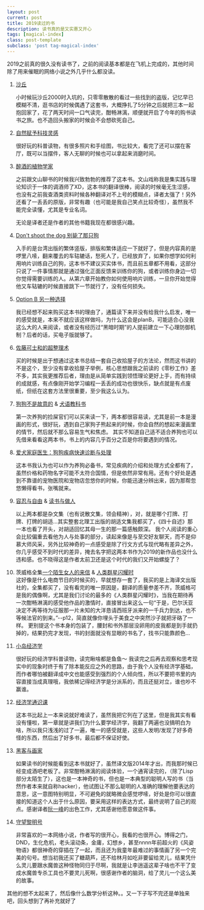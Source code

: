 ```yaml
---
layout: post
current: post
title: 2019读过的书
description: 读书真的是又实惠又开心
tags: [magical-index]
class: post-template
subclass: 'post tag-magical-index'
---
```


2019之前真的很久没有读书了，之前的阅读基本都是在飞机上完成的，其他时间除了用来催眠的网络小说之外几乎什么都没读。

1. [沙丘](https://book.douban.com/subject/26836970/)

   小时候玩沙丘2000时入坑的，只零零散散的看过一些找到的盗版，记忆早已模糊不清，逛书店的时候偶遇了这套书，大概挣扎了5分钟之后就把三本一起抱回家了，花了两天时间一口气读完，酣畅淋漓，顺便就开启了今年的购书读书之旅。也不造回头搬家的时候会不会想砍死自己。

2. [自然赋予科技灵感](https://book.douban.com/subject/27110281/)  

   很好玩的科普读物，有很多照片和手绘图，书比较大，看完了还可以摆在客厅，既可以当摆件，客人无聊的时候也可以拿起来消磨时间。

3. [醉酒的植物学家](https://book.douban.com/subject/26936484/)

   之前跟文山聊书的时候我兴致勃勃的推荐了这本书。文山戏称我是集实践与理论知识于一体的调酒师了XD，这本书的翻译很棒，阅读的时候毫无生涩感，也没有之前我查酒类资料时候各种翻译对不上号的模糊点，译者太强了！另外还看了一丢丢的原版，非常有趣（也可能是我自己笑点比较奇怪），虽然我不能完全读懂，尤其是专业名词。

   无论是译者还是作者的其他书籍我现在都很感兴趣。

4. [Don't shoot the dog 别毙了那只狗](https://book.douban.com/subject/3670287/)   

   入手的是台湾出版的繁体竖版，排版和繁体适应一下就好了，但是内容真的是啰里八嗦，翻来覆去的车轱辘话，愁死人了，已经放弃了，如果你想学如何利用响片训练自己的狗，这本书不建议买实体书，而且前五章都不用看，这部分只说了一件事情那就是通过强化正面反馈来训练你的狗，或者训练你身边一切你觉得需要训练的人。从第六章开始教你如何使用响片训练，一旦你开始觉得他又车轱辘的时候直接跳下一节就行了，没有任何损失。

5. [Option B 另一种选择](https://book.douban.com/subject/27102701/)   

   我已经想不起来购买这本书的理由了，通篇读下来并没有给我什么启发，唯一的感受就是，本来不就应该这样做吗，为什么这会是planB，可能适合心没我这么大的人来阅读，或者没有经历过“黑暗时期”的人提前建立一下心理防御机制？后者的话，买电子版就够了。

6. [佐藤可士和的超整理术](https://book.douban.com/subject/3682204/)   

   买的时候是出于想通过这本书总结一套自己收拾屋子的方法论，然而这书讲的不是这个，至少没有拿收拾屋子举例，核心思想跟我之前读的《零秒工作》差不多，其实我更推荐后者，理由是从简单实践到领悟理论更好上手，而有持续的成就感，有点像刚开始学习编程一丢丢的成功也很快乐，缺点就是有点废纸，但纸在这套方法里很重要，至少我这么认为。

7. [狗狗不是故意的](https://book.douban.com/subject/26869277/) & [犬语教科书](https://book.douban.com/subject/26043766/)  

   第一次养狗的捡屎官们可以买来读一下，两本都很容易读，尤其是前一本是漫画的形式，很好玩，遇到自己家狗子熊起来的时候，你会自然的想起来漫画里的情节，然后就不那么容易生气和焦虑。
   其实不知道自己适不适合养狗也可以先借来看看这两本书，书上的内容几乎百分之百是你将要遇到的情况。

8. [爱犬家庭医生：狗狗疾病快速诊断与处理](https://book.douban.com/subject/30761209/)

   这本书我认为也可以作为养狗必备书，常见疾病的介绍和处理方式全都有了，虽然价格和药物名字可能不太符合国情，但是依然非常有用。还有个好处是遇到不靠谱的宠物医院和宠物店忽悠你的时候，你能迅速分辨出来，因为那帮忽悠懒得看书，张嘴就来。

9. [容忍与自由](https://book.douban.com/subject/26674343/) & [读书与做人](https://book.douban.com/subject/26968231/)

   以上两本都是杂文集（也有说散文集，领会精神），对，就是哪个打牌、打牌、打牌的胡适...其实整套北理工出版的胡适文集我都买了，《四十自述》那一本也看了开头，对胡适回忆其母一生的那一篇感触颇深。 我个人阅读的重心会比较偏重去看他为人与处事的部分，读起来像是与至交好友聊天，而不是仰慕大师风采，另外比较神奇的一点感受是除了行文方式与现代略有差异之外，你几乎感受不到时代的差异，掩去名字把这两本书作为2019的新作品也没什么违和感。也不晓得这是作者太前卫还是这个时代的我们又开始螺旋了？

10. 茨威格全集[一个陌生女人的来信](https://book.douban.com/subject/2154960/) & [人类群星闪耀时](https://book.douban.com/subject/27092641/)    
   这好像是什么电商节日的时候买的，早就想存一套了，我买的是上海译文出版社的，全集都买了，没有看完的唯一原因是，翻译的质量参差不齐，茨威格可是我的偶像啊，尤其是我们讨论的最多的《人类群星闪耀时》，当我在期待再一次酣畅淋漓的感受他作品的激情时，直接冒出来这么一句“于是，巴尔沃亚决定不再等待为征服那一片未知的大洋恳请西班牙派来的一千兵力到达，也不等候法官的到来。”--p12，简直就像你埋头于美食之中突然沙子就把牙硌了一样。
   更别提这个书本身的包装了，腰封和书外那层没卵用的皮我都是到手就扔掉的，结果扔完才发现，书的封面就没有显眼的书名了，找书只能靠颜色...

11. [小岛经济学](https://book.douban.com/subject/26897464/)    

    很好玩的经济学科普读物，读完瞅啥都是鱼鱼～ 我读完之后再去观察和思考现实中的现象时终于有了除本能反应之外的思路，由于我个人没有经济学基础，而作者哪怕被翻译成中文也能感受到强烈的个人倾向性，所以不要把书里的内容直接当成真理哦，我依稀记得经济学是分派系的，而且还挺对立，谁也吵不赢谁。

12. [经济学通识课](https://book.douban.com/subject/27104764/)

    这本书比起上一本来说就好难读了，虽然我把它列在了这里，但是我其实有看没有懂啦，第一章就是讲我们为什么要学经济学，我翻了两遍也没搞明白为啥，所以我只浅浅的过了一遍，唯一的感受就是，这些人发明/发现了好多奇怪的东西，然后出了好多书，最后都不保证好使。

13. [黑客与画家](https://book.douban.com/subject/25910539/)

    如果读书的时候能看到这本书就好了，虽然译文版2014年才出，而我那时候已经变成酒吧老板了。非常酣畅淋漓的阅读体验，一个通宵读完的，（除了Lisp部分太陌生了），这也是一本神奇的书，但也是一本典型的聪明人写的书（当然作者本来就自称hacker），他试图让不那么聪明的人准确的理解他要表达的意思，这一意图特别明显，不可避免的就略微会感觉啰嗦，好处是你可以很直接的知道这个人出于什么原因，要采用这样的表达方式，最终说明了自己的观点。感谢译者[阮一峰](http://www.ruanyifeng.com/home.html)的出色工作，尤其感谢他愿意做这件事。

14. [守望黎明号](https://book.qidian.com/info/3065119)

    非常喜欢的一本网络小说，作者写的很开心，我看的也很开心。博得之门，DND，生化危机，老头滚动条，金庸，幻想乡，甚至nnnn年前超火的《风姿物语》都很神奇的穿插在了一起，而且还为我童年最难过的事情画了另一个完美的句号。想当初我还买了糖葫芦，还不给林月如吃非要留给灵儿，结果凭什么灵儿要跟水魔兽这种怪物同归于尽啊，我就是让李逍遥这辈子啥也不干了变成水魔兽专杀工具也不要灵儿死啊，很感谢作者的脑洞，给了灵儿一个这么美的故事。



其他的想不太起来了，然后像什么数学分析这种。。又一下子写不完还是单独来吧，回头想到了再补充就好了

